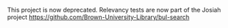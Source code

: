This project is now deprecated. Relevancy tests are now part of
the Josiah project https://github.com/Brown-University-Library/bul-search